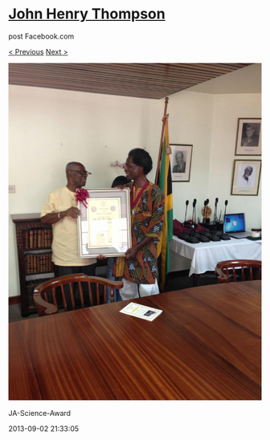 # [John Henry Thompson](../README.md)
post Facebook.com

[< Previous](2013-09-02-43.md) [Next >](2013-09-02-45.md)

[![](../media/2013-09-02/JA-Science-Award-33.jpg)](../README.md)

JA-Science-Award

2013-09-02 21:33:05